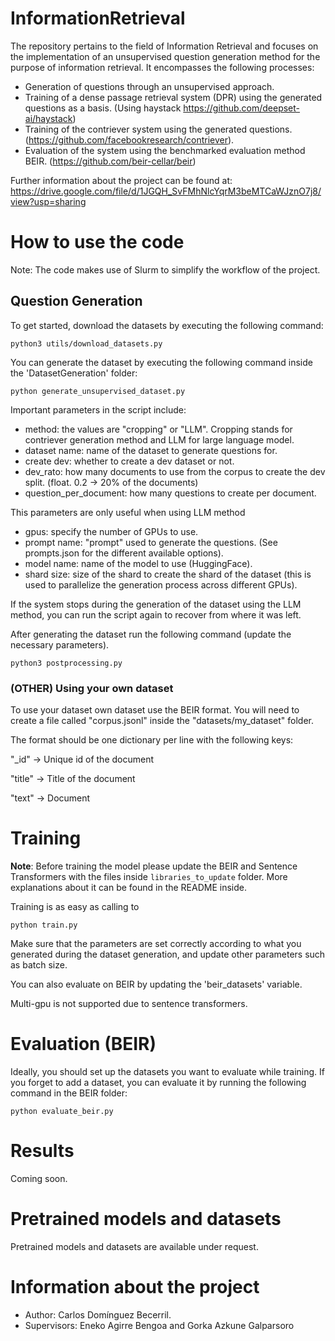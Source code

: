 # InformationRetrieval

The repository pertains to the field of Information Retrieval and focuses on the implementation of an unsupervised question generation method for the purpose of information retrieval. It encompasses the following processes:

- Generation of questions through an unsupervised approach.
- Training of a dense passage retrieval system (DPR) using the generated questions as a basis. (Using haystack https://github.com/deepset-ai/haystack)
- Training of the contriever system using the generated questions. (https://github.com/facebookresearch/contriever).
- Evaluation of the system using the benchmarked evaluation method BEIR. (https://github.com/beir-cellar/beir)


Further information about the project can be found at: https://drive.google.com/file/d/1JGQH_SvFMhNlcYqrM3beMTCaWJznO7j8/view?usp=sharing

# How to use the code

Note: The code makes use of Slurm to simplify the workflow of the project.

## Question Generation

To get started, download the datasets by executing the following command:

```
python3 utils/download_datasets.py
```

You can generate the dataset by executing the following command inside the 'DatasetGeneration' folder:

```
python generate_unsupervised_dataset.py
```

Important parameters in the script include:
- method: the values are "cropping" or "LLM". Cropping stands for contriever generation method and LLM for large language model.
- dataset name: name of the dataset to generate questions for.
- create dev: whether to create a dev dataset or not.
- dev_rato: how many documents to use from the corpus to create the dev split. (float. 0.2 -> 20% of the documents)
- question_per_document: how many questions to create per document.

This parameters are only useful when using LLM method
- gpus: specify the number of GPUs to use.
- prompt name: "prompt" used to generate the questions. (See prompts.json for the different available options).
- model name: name of the model to use (HuggingFace).
- shard size: size of the shard to create the shard of the dataset (this is used to parallelize the generation process across different GPUs).


If the system stops during the generation of the dataset using the LLM method, you can run the script again to recover from where it was left.

After generating the dataset run the following command (update the necessary parameters).

```
python3 postprocessing.py
```

### (OTHER) Using your own dataset

To use your dataset own dataset use the BEIR format. You will need to create a file called "corpus.jsonl" inside the "datasets/my_dataset" folder.

The format should be one dictionary per line with the following keys:

"_id" -> Unique id of the document

"title" -> Title of the document

"text" -> Document


# Training

**Note**: Before training the model please update the BEIR and Sentence Transformers with the files inside ```libraries_to_update``` folder. More explanations about it can be found in the README inside.

Training is as easy as calling to 
```
python train.py
```

Make sure that the parameters are set correctly according to what you generated during the dataset generation, and update other parameters such as batch size.

You can also evaluate on BEIR by updating the 'beir_datasets' variable.

Multi-gpu is not supported due to sentence transformers.

# Evaluation (BEIR)

Ideally, you should set up the datasets you want to evaluate while training. If you forget to add a dataset, you can evaluate it by running the following command in the BEIR folder:

```
python evaluate_beir.py
```

# Results

Coming soon.

# Pretrained models and datasets

Pretrained models and datasets are available under request.

# Information about the project

- Author: Carlos Domínguez Becerril.
- Supervisors: Eneko Agirre Bengoa and Gorka Azkune Galparsoro
